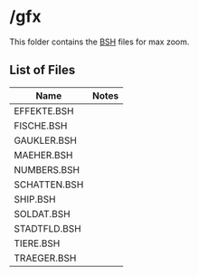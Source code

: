 # /gfx #

This folder contains the [BSH](../../file_formats/bsh.md) files for max zoom.

## List of Files ##

| Name          | Notes               |
|---------------|---------------------|
| EFFEKTE.BSH	| |
| FISCHE.BSH	| |
| GAUKLER.BSH	| |
| MAEHER.BSH	| |
| NUMBERS.BSH	| |
| SCHATTEN.BSH	| |
| SHIP.BSH		| |
| SOLDAT.BSH	| |
| STADTFLD.BSH	| |
| TIERE.BSH		| |
| TRAEGER.BSH	| |
